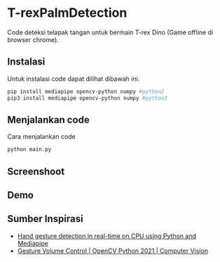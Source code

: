 # T-rexPalmDetection
Code deteksi telapak tangan untuk bermain T-rex Dino (Game offline di browser chrome).

## Instalasi
Untuk instalasi code dapat dilihat dibawah ini.
```sh
pip install mediapipe opencv-python numpy #python2
pip3 install mediapipe opencv-python numpy #python3
```

## Menjalankan code
Cara menjalankan code
```sh
python main.py
```

## Screenshoot

## Demo

## Sumber Inspirasi
- [Hand gesture detection in real-time on CPU using Python and Mediapipe]
- [Gesture Volume Control | OpenCV Python 2021 | Computer Vision]

[Hand gesture detection in real-time on CPU using Python and Mediapipe]: <https://www.youtube.com/watch?v=jV4wijjvD-Y>
[Gesture Volume Control | OpenCV Python 2021 | Computer Vision]: <https://www.youtube.com/watch?v=9iEPzbG-xLE&t=50s>
